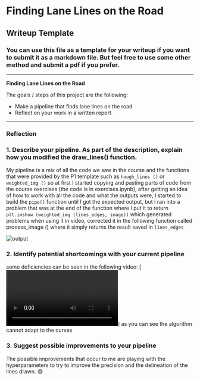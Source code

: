 # **Finding Lane Lines on the Road** 

## Writeup Template

### You can use this file as a template for your writeup if you want to submit it as a markdown file. But feel free to use some other method and submit a pdf if you prefer.

---

**Finding Lane Lines on the Road**

The goals / steps of this project are the following:
* Make a pipeline that finds lane lines on the road
* Reflect on your work in a written report


[//]: # (Image References)

[image1]: ./examples/grayscale.jpg "Grayscale"

---

### Reflection

### 1. Describe your pipeline. As part of the description, explain how you modified the draw_lines() function.

My pipeline is a mix of all the code we saw in the course and the functions that were provided by the P1 template such as ```hough_lines ()``` or ```weighted_img ()``` so at first I started copying and pasting parts of code from the course exercises (the code is in exercises.ipynb), after getting an idea of how to work with all the code and what the outputs were, I started to build the ```pipe()``` function until I got the expected output, but I ran into a problem that was at the end of the function where I put it to return ```plt.imshow (weighted_img (lines_edges, image))``` which generated problems when using it in video, corrected it in the following function called process_image () where it simply returns the result saved in ``` lines_edges ```

![output](https://github.com/mzatylny/CortexAI-BCI-Project/blob/master/logo.jpeg)


### 2. Identify potential shortcomings with your current pipeline


some deficiencies can be seen in the following video:
[![Watch the video](https://github.com/DavidSilveraGabriel/Self_driving_car_UdacityND/blob/master/P1-master/test_videos_output/challenge.mp4)]
as you can see the algorithm cannot adapt to the curves


### 3. Suggest possible improvements to your pipeline

The possible improvements that occur to me are playing with the hyperparameters to try to improve the precision and the delineation of the lines drawn. :sweat_smile:
